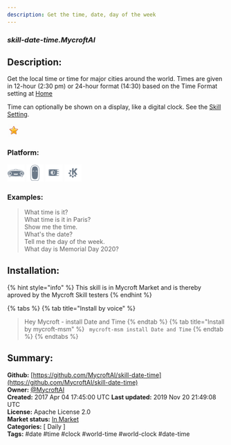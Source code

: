 ```yaml
---
description: Get the time, date, day of the week
---
```


### _skill-date-time.MycroftAI_  
## Description:  
Get the local time or time for major cities around the world.  Times
are given in 12-hour (2:30 pm) or 24-hour format (14:30) based on the
Time Format setting at [Home](https://home.mycroft.ai/#/setting/basic)

Time can optionally be shown on a display, like a digital clock.  See
the [Skill Setting](https://home.mycroft.ai/#/skill).  
  
![](../.gitbook/assets/star.png)  
  
### Platform:  
 ![Mark I](../.gitbook/assets/mark-1-icon.png)  ![Mark II](../.gitbook/assets/mark-2-icon.png)  ![Picroft](../.gitbook/assets/picroft-icon.png)  ![plasmoid](../.gitbook/assets/kde.png)   
### Examples:  
> What time is it?  
> What time is it in Paris?  
> Show me the time.  
> What's the date?  
> Tell me the day of the week.  
> What day is Memorial Day 2020?  
  
## Installation:  
{% hint style="info" %}
This skill is in Mycroft Market and is thereby aproved by the Mycroft Skill testers
{% endhint %}
    
{% tabs %}
{% tab title="Install by voice" %}
> Hey Mycroft - install Date and Time
{% endtab %}
  {% tab title="Install by mycroft-msm" %}
``` mycroft-msm install Date and Time```
{% endtab %}
  {% endtabs %}
    
## Summary:  
**Github:** [https://github.com/MycroftAI/skill-date-time](https://github.com/MycroftAI/skill-date-time)  
**Owner:** [@MycroftAI](https://github.com/MycroftAI)  
**Created:** 2017 Apr 04 17:45:00 UTC  **Last updated:** 2019 Nov 20 21:49:08 UTC  
**License:** Apache License 2.0  
**Market status:** [In Market](https://market.mycroft.ai/skill/mycroft-date-time)  
**Categories:** [ Daily ]   
**Tags:** \#date \#time \#clock \#world-time \#world-clock \#date-time   
